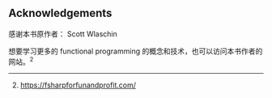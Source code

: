 ## Acknowledgements

感谢本书原作者： Scott Wlaschin 

想要学习更多的 functional programming 的概念和技术，也可以访问本书作者的网站。<sup>2</sup>


---
2.  https://fsharpforfunandprofit.com/